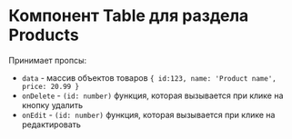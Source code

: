 # Компонент Table для раздела Products
Принимает пропсы:
* `data` - массив объектов товаров `{ id:123, name: 'Product name', price: 20.99 }`
* `onDelete` - `(id: number)` функция, которая вызывается при клике на кнопку удалить
* `onEdit` - `(id: number)` функция, которая вызывается при клике на редактировать
